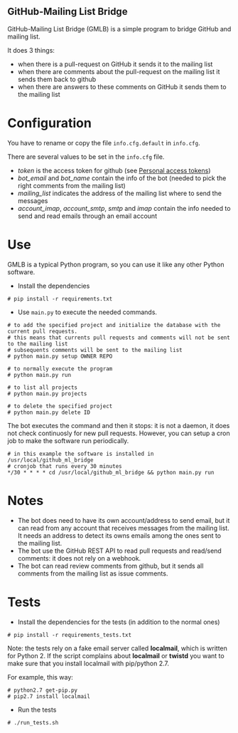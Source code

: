 GitHub-Mailing List Bridge
-----

GitHub-Mailing List Bridge (GMLB) is a simple program to bridge GitHub and mailing list.

It does 3 things:

- when there is a pull-request on GitHub it sends it to the mailing list
- when there are comments about the pull-request on the mailing list it sends them back to github
- when there are answers to these comments on GitHub it sends them to the mailing list

Configuration
======

You have to rename or copy the file `info.cfg.default` in `info.cfg`.

There are several values to be set in the `info.cfg` file.
- *token* is the access token for github (see [Personal access tokens](https://github.com/settings/tokens))
- *bot_email* and *bot_name* contain the info of the bot (needed to pick the right comments from the mailing list)
- *mailing_list* indicates the address of the mailing list where to send the messages
- *account_imap*, *account_smtp*, *smtp* and *imap* contain the info needed to send and read emails through an email account

Use
======

GMLB is a typical Python program, so you can use it like any other Python software.

* Install the dependencies
```
# pip install -r requirements.txt
```
* Use `main.py` to execute the needed commands.
```
# to add the specified project and initialize the database with the current pull requests.
# this means that currents pull requests and comments will not be sent to the mailing list
# subsequents comments will be sent to the mailing list
# python main.py setup OWNER REPO

# to normally execute the program 
# python main.py run

# to list all projects
# python main.py projects

# to delete the specified project
# python main.py delete ID
```

The bot executes the command and then it stops: it is not a daemon, it does not check continuosly for new pull requests. However, you can setup a cron job to make the software run periodically.
```
# in this example the software is installed in /usr/local/github_ml_bridge
# cronjob that runs every 30 minutes
*/30 * * * * cd /usr/local/github_ml_bridge && python main.py run
```

Notes
======

* The bot does need to have its own account/address to send email, but it can read from any account that receives messages from the mailing list. It needs an address to detect its owns emails among the ones sent to the mailing list.
* The bot use the GitHub REST API to read pull requests and read/send comments: it does not rely on a webhook.
* The bot can read review comments from github, but it sends all comments from the mailing list as issue comments.

Tests
======

* Install the dependencies for the tests (in addition to the normal ones)
```
# pip install -r requirements_tests.txt
```

Note: the tests rely on a fake email server called **localmail**, which is written for Python 2. If the script complains about **localmail** or **twistd** you want to make sure that you install localmail with pip/python 2.7.

For example, this way:
```
# python2.7 get-pip.py
# pip2.7 install localmail
```

* Run the tests
```
# ./run_tests.sh
```